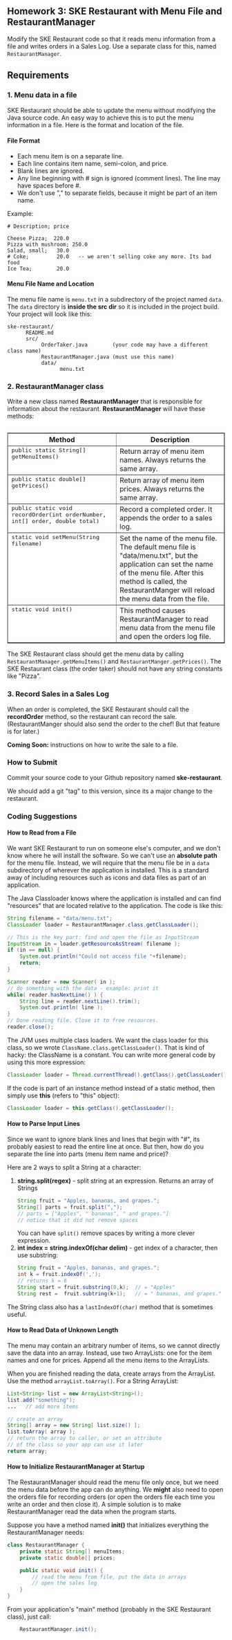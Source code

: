 ## Homework 3: SKE Restaurant with Menu File and RestaurantManager

Modify the SKE Restaurant code so that it reads menu information from a file and writes orders in a Sales Log.  Use a separate class for this, named `RestaurantManager`.


## Requirements

### 1. Menu data in a file

SKE Restaurant should be able to update the menu without modifying the Java source code.  An easy way to achieve this is to put the menu information in a file.  Here is the format and location of the file.

#### File Format

* Each menu item is on a separate line.
* Each line contains item name, semi-colon, and price.
* Blank lines are ignored.
* Any line beginning with # sign is ignored (comment lines). The line may have spaces before #.
* We don't use "," to separate fields, because it might be part of an item name.

Example:
```
# Description; price

Cheese Pizza;  220.0
Pizza with mushroom; 250.0
Salad, small;   30.0
# Coke;         20.0   -- we aren't selling coke any more. Its bad food
Ice Tea;        20.0
```
#### Menu File Name and Location

The menu file name is `menu.txt` in a subdirectory of the project named `data`.  The `data` directory is **inside the src dir** so it is included in the project build.  Your project will look like this:
```
ske-restaurant/
      README.md
      src/ 
           OrderTaker.java        (your code may have a different class name)
           RestaurantManager.java (must use this name)
           data/
                 menu.txt
```

### 2. RestaurantManager class

Write a new class named **RestaurantManager** that is responsible for information about the restaurant.  **RestaurantManager** will have these methods:

<table border="1" align="left">
<tr>
<th width="50%">Method</th>  <th width="50%">Description</th>
</tr>
<tr valign="top">
<td markdown="span">
<tt>public static String[] getMenuItems()</tt>
</td>
<td>Return array of menu item names.  Always returns the same array.</td>
</tr>
<tr valign="top">
<td markdown="span">
<tt>public static double[] getPrices()</tt>
</td>
<td>Return array of menu item prices.  Always returns the same array.</td>
</tr>
<tr valign="top">
<td markdown="span">
<tt>public static void recordOrder(int orderNumber, int[] order, double total)</tt>
</td>
<td>Record a completed order. It appends the order to a sales log.</td>
</tr>
<tr valign="top">
<td markdown="span">
<tt>static void setMenu(String filename)</tt>
</td>
<td>Set the name of the menu file.  The default menu file is "data/menu.txt", but the application can set the name of the menu file. After this method is called, the RestaurantManger will reload the menu data from the file.
</td>
</tr>
<tr valign="top">
<td markdown="span">
<tt>static void init()</tt>
</td>
<td>This method causes RestaurantManager to read menu data from the menu file and open the orders log file.
</td>
</tr>
</table>

The SKE Restaurant class should get the menu data by calling
`RestaurantManager.getMenuItems()` and `RestaurantManger.getPrices()`.
The SKE Restaurant class (the order taker) should not have any string constants like "Pizza".

### 3. Record Sales in a Sales Log

When an order is completed, the SKE Restaurant should call the **recordOrder** method, so the restaurant can record the sale.  (RestaurantManger should also send the order to the chef!  But that feature is for later.)

**Coming Soon:** instructions on how to write the sale to a file.

### How to Submit

Commit your source code to your Github repository named **ske-restaurant**.

We should add a git "tag" to this version, since its a major change to the restaurant.

### Coding Suggestions

#### How to Read from a File

We want SKE Restaurant to run on someone else's computer, and we don't know where he will install the software.  So we can't use an **absolute path** for the menu file.  Instead, we will require that the menu file be in a `data` subdirectory of wherever the application is installed.  This is a standard away of including resources such as icons and data files as part of an application.

The Java Classloader knows where the application is installed and can find "resources" that are located relative to the application.  The code is like this:

```java
String filename = "data/menu.txt";
ClassLoader loader = RestaurantManager.class.getClassLoader();

// This is the key part: find and open the file as InputStream
InputStream in = loader.getResourceAsStream( filename );
if (in == null) {
    System.out.println("Could not access file "+filename);
    return;
}

Scanner reader = new Scanner( in );
// do something with the data - example: print it
while( reader.hasNextLine() ) {
    String line = reader.nextLine().trim();
    System.out.println( line );
}
// Done reading file. Close it to free resources.
reader.close();
```

The JVM uses multiple class loaders. We want the class loader for this class, so we wrote `ClassName.class.getClassLoader()`.  That is kind of hacky: the ClassName is a constant.  You can write more general code by using this more expression:
```java
ClassLoader loader = Thread.currentThread().getClass().getClassLoader();
```
If the code is part of an instance method instead of a static method, then simply use **this** (refers to "this" object):
```java
ClassLoader loader = this.getClass().getClassLoader();
```

#### How to Parse Input Lines

Since we want to ignore blank lines and lines that begin with "#", its probably easiest to read the entire line at once.  But then, how do you separate the line into parts (menu item name and price)?

Here are 2 ways to split a String at a character:

1. **string.split(regex)** - split string at an expression. Returns an array of Strings
    ```java
    String fruit = "Apples, bananas, and grapes.";
    String[] parts = fruit.split(",");
    // parts = ["Apples", " bananas", " and grapes."]
    // notice that it did not remove spaces
    ```
    You can have `split()` remove spaces by writing a more clever expression.
2. **int index = string.indexOf(char delim)** - get index of a character, then use substring:
   ```java
   String fruit = "Apples, bananas, and grapes.";
   int k = fruit.indexOf(',');
   // returns k = 6
   String start = fruit.substring(0,k);  // = "Apples"
   String rest =  fruit.subtring(k+1);   // = " bananas, and grapes."
   ```

The String class also has a `lastIndexOf(char)` method that is sometimes useful.

#### How to Read Data of Unknown Length

The menu may contain an arbitrary number of items, so we cannot directly save the data into an array.  Instead, use two ArrayLists: one for the item names and one for prices.  Append all the menu items to the ArrayLists.

When you are finished reading the data, create arrays from the ArrayList.  Use the method `arrayList.toArray()`.  For a String ArrayList:
```java
List<String> list = new ArrayList<String>();
list.add("something");
...   // add more items

// create an array 
String[] array = new String[ list.size() ];
list.toArray( array );
// return the array to caller, or set an attribute
// of the class so your app can use it later
return array;
```

#### How to Initialize RestaurantManager at Startup

The RestaurantManager should read the menu file only once, but we need the menu data before the app can do anything.  We **might** also need to open the orders file for recording orders (or open the orders file each time you write an order and then close it). A simple solution is to make RestaurantManager read the data when the program starts.  

Suppose you have a method named **init()** that initializes everything the RestaurantManager needs:
```java
class RestaurantManager {
    private static String[] menuItems;
    private static double[] prices;

    public static void init() {
        // read the menu from file, put the data in arrays
        // open the sales log
    }
}
```
From your application's "main" method (probably in the SKE Restaurant class), just call:
```java
    RestaurantManager.init();
```


